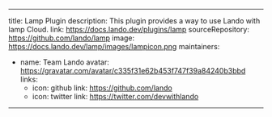 
---
title: Lamp Plugin
description: This plugin provides a way to use Lando with lamp Cloud.
link: https://docs.lando.dev/plugins/lamp
sourceRepository: https://github.com/lando/lamp
image: https://docs.lando.dev/lamp/images/lampicon.png
maintainers:
  - name: Team Lando
    avatar: https://gravatar.com/avatar/c335f31e62b453f747f39a84240b3bbd
    links:
      - icon: github
        link: https://github.com/lando
      - icon: twitter
        link: https://twitter.com/devwithlando
---

